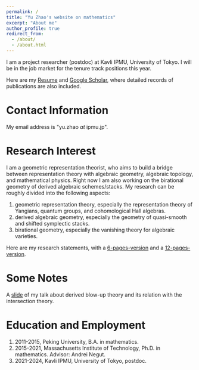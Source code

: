 ```yaml
---
permalink: /
title: "Yu Zhao's website on mathematics"
excerpt: "About me"
author_profile: true
redirect_from: 
  - /about/
  - /about.html
---
```


I am a project researcher (postdoc) at Kavli IPMU, University of Tokyo. I will be in the job market for the tenure track positions this year. 

Here are my [Resume](https://zy199402.github.io/files/CV.pdf) and [Google Scholar](https://scholar.google.com/citations?user=Nl4q45AAAAAJ&hl=zh-CN&oi=sra), where detailed records of publications are also included. 

Contact Information
======
My email address is "yu.zhao _at_ ipmu.jp".

Research Interest
======
I am a geometric representation theorist, who aims to build a bridge between representation theory with algebraic geometry, algebraic topology, and mathematical physics. Right now I am also working on the birational geometry of derived algebraic schemes/stacks. My research can be roughly divided into the following aspects:

1. geometric representation theory, especially the representation theory of Yangians, quantum groups, and cohomological Hall algebras.
2. derived algebraic geometry, especially the geometry of quasi-smooth and shifted symplectic stacks.
3. birational geometry, especially the vanishing theory for algebraic varieties.

Here are my research statements, with a [6-pages-version](https://zy199402.github.io/files/Short1.pdf) and a [12-pages-version](https://zy199402.github.io/files/Long-Research-Statement.pdf).

Some Notes
=======
A [slide](https://zy199402.github.io/files/derived-blowup.pdf) of my talk about derived blow-up theory and its relation with the intersection theory.

Education and Employment
======
1. 2011-2015, Peking University, B.A. in mathematics.
2. 2015-2021, Massachusetts Institute of Technology, Ph.D. in mathematics. Advisor: Andrei Negut.
3. 2021-2024, Kavli IPMU, University of Tokyo, postdoc.

